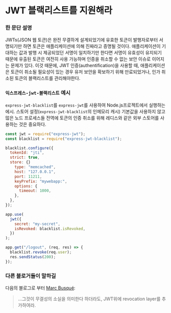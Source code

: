 # JWT 블랙리스트를 지원해라

### 한 문단 설명

JWTs(JSON 웹 토큰)은 완전 무결하게 설계되었기에 유효한 토큰이 발행자로부터 서명되기만 하면 토큰은 애플리케이션에 의해 진짜라고 증명될 것이다. 애플리케이션이 기대하는 값과 발행 시 제공되었던 서명이 일치하기만 한다면 서명이 유효성이 유지되기 때문에 유출된 토큰은 여전히 사용 가능하며 인증을 취소할 수 없는 보안 이슈로 이어지는 문제가 있다. 이것 때문에, JWT 인증(authentification)을 사용할 때, 애플리케이션은 토큰이 취소될 필요성이 있는 경우 유저 보안을 확보하기 위해 만료되었거나, 인가 취소된 토큰의 블랙리스트를 관리해야한다.

### `익스프레스-jwt-블랙리스트` 예시

`express-jwt-blacklist`를 `express-jwt`를 사용하여 Node.js프로젝트에서 실행하는 에시. 스토어 설정(`express-jwt-blacklist`의 인메모리 캐시) 기본값을 사용하지 않고 많은 노드 프로세스들 전역에 토큰의 인증 취소를 위해 레디스와 같은 외부 스토어를 사용하는 것은 중요하다.

```javascript
const jwt = require("express-jwt");
const blacklist = require("express-jwt-blacklist");

blacklist.configure({
  tokenId: "jti",
  strict: true,
  store: {}
    type: "memcached",
    host: "127.0.0.1",
    port: 11211,
    keyPrefix: "mywebapp:",
    options: {
      timeout: 1000,
    },
  },
});

app.use(
  jwt({
    secret: "my-secret",
    isRevoked: blacklist.isRevoked,
  })
);

app.get("/logout", (req, res) => {
  blacklist.revoke(req.user);
  res.sendStatus(200);
});
```

### 다른 블로거들이 말하길

다음의 블로그로 부터 [Marc Busqué](http://waiting-for-dev.github.io/blog/2017/01/25/jwt_secure_usage/):

> ...그것이 무결성의 소실을 의미한다 하더라도, JWT위에 revocation layer를 추가하여라.
